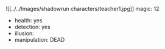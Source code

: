 ![[../../Images/shadowrun characters/teacher1.jpg]]
magic: 12
 - health: yes
 - detection: yes
 - illusion:
 - manipulation: 
DEAD